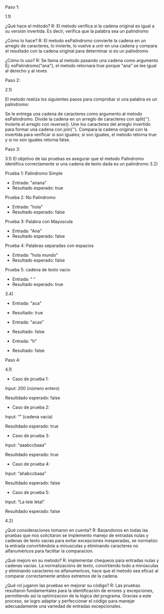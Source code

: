 Paso 1:

1.1)

¿Qué hace el método? R: El metodo verifica si la cadena original es igual a su versión invertida. Es decir, verifica que la palabra sea un palindromo

¿Cómo lo hace? R: El metodo esPalindromo convierte la cadena en un arreglo de caracteres, lo invierte, lo vuelve a unir en una cadena y compara el resultado con la cadena original para determinar si es un palindromo

¿Cómo lo uso? R: Se llama al metodo pasando una cadena como argumento Ej: esPalindromo("ana"), el metodo retornara true porque "ana" se lee igual al derecho y al reves

Paso 2:

2.1)

El metodo realiza los siguientes pasos para comprobar si una palabra es un palindromo:

Se le entrega una cadena de caracteres como argumento al metodo esPalindromo.
Divide la cadena en un arreglo de caracteres con split('').
Invierte el arreglo con reverse().
Une los caracteres del arreglo invertido para formar una cadena con join('').
Compara la cadena original con la invertida para verificar si son iguales; si son iguales, el metodo retorna true y si no son iguales retorna false.

Paso 3:

3.1) El objetivo de las pruebas es asegurar que el metodo Palindromo identifica correctamente si una cadena de texto dada es un palindromo
3.2)

Prueba 1: Palindromo Simple 
- Entrada: "anana"
- Resultado esperado: true

Prueba 2: No Palindromo
- Entrada: "hola"
- Resultado esperado: false

Prueba 3: Palabra con Mayuscula
- Entrada: "Ana"
- Resultado esperado: false

Prueba 4: Palabras separadas con espacios
- Entrada: "hola mundo"
- Resultado esperado: false

Prueba 5: cadena de texto vacio
- Entrada: " "
- Resultado esperado: true

3.4)

- Entrada: "aca"
- Resultado: true

- Entrada: "acas"
- Resultado: false

- Entrada: "h"
- Resultado: false


Paso 4:

4.1)

- Caso de prueba 1:

Input: 200 (número entero)

Resultdado esperado: false

- Caso de prueba 2:

Input: “” (cadena vacía)

Resultdado esperado: true

- Caso de prueba 3:

Input: “aaabccbaaa”

Resultdado esperado: true

- Caso de prueba 4:

Input: “ahabccbaaa”

Resultdado esperado: false

- Caso de prueba 5:

Input: “La tele letal”

Resultdado esperado: false

4.2)

¿Qué consideraciones tomaron en cuenta?
R: Basandonos en todas las pruebas que nos solicitaron se implemento manejo de entradas nulas y cadenas de texto vacias para evitar excepciones inesperadas, se normalizo la entrada convirtiéndola a minusculas y eliminando caracteres no alfanuméricos para facilitar la comparacion.

¿Qué mejoro en su metodo?
R: implementar chequeos para entradas nulas y cadenas vacías. La normalizacións de texto, convirtiendo todo a minúsculas y eliminando caracteres no alfanumericos, hace que el metodo sea eficaz al comparar correctamente ambos extremos de la cadena.

¿Qué rol jugaron las pruebas en mejorar su código?
R: Las pruebas resultaron fundamentales para la identificación de errores y excepciones, permitiendo así la optimizacion de la lógica del programa. Gracias a este proceso, se logro adaptar y perfeccionar el código para manejar adecuadamente una variedad de entradas excepcionales.